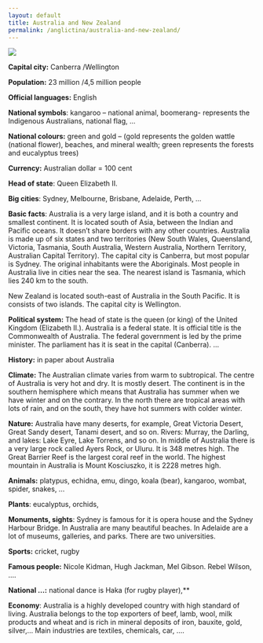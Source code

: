 ```yaml
---
layout: default
title: Australia and New Zealand
permalink: /anglictina/australia-and-new-zealand/
---
```


![](/assets/Aspose.Words.cc30e1a0-60ce-449c-b706-62c71192465d.001.png)

**Capital city:** Canberra /Wellington

**Population:** 23 million /4,5 million people

**Official languages:** English 

**National symbols**: kangaroo – national animal, boomerang- represents the Indigenous Australians, national flag, …

**National colours:** green and gold – (gold represents the golden wattle (national flower), beaches, and mineral wealth; green represents the forests and eucalyptus trees)

**Currency:** Australian dollar = 100 cent

**Head of state**: Queen Elizabeth II.

**Big cities**: Sydney, Melbourne, Brisbane, Adelaide, Perth, …

**Basic facts**: Australia is a very large island, and it is both a country and smallest continent. It is located south of Asia, between the Indian and Pacific oceans. It doesn’t share borders with any other countries. Australia is made up of six states and two territories (New South Wales, Queensland, Victoria, Tasmania, South Australia, Western Australia, Northern Territory, Australian Capital Territory). The capital city is Canberra, but most popular is Sydney. The original inhabitants were the Aboriginals. Most people in Australia live in cities near the sea. The nearest island is Tasmania, which lies 240 km to the south. 

New Zealand is located south-east of Australia in the South Pacific. It is consists of two islands. The capital city is Wellington. 

**Political system:** The head of state is the queen (or king) of the United Kingdom (Elizabeth II.). Australia is a federal state. It is official title is the Commonwealth of Australia. The federal government is led by the prime minister. The parliament has it is seat in the capital (Canberra). …

**History:** in paper about Australia

**Climate:** The Australian climate varies from warm to subtropical. The centre of Australia is very hot and dry. It is mostly desert. The continent is in the southern hemisphere which means that Australia has summer when we have winter and on the contrary. In the north there are tropical areas with lots of rain, and on the south, they have hot summers with colder winter. 

**Nature:** Australia have many deserts, for example, Great Victoria Desert, Great Sandy desert, Tanami desert, and so on. Rivers: Murray, the Darling, and lakes: Lake Eyre, Lake Torrens, and so on. In middle of Australia there is a very large rock called Ayers Rock, or Uluru. It is 348 metres high. The Great Barrier Reef is the largest coral reef in the world. The highest mountain in Australia is Mount Kosciuszko, it is 2228 metres high. 

**Animals:** platypus, echidna, emu, dingo, koala (bear), kangaroo, wombat, spider, snakes, …

**Plants**: eucalyptus, orchids, 

**Monuments, sights**: Sydney is famous for it is opera house and the Sydney Harbour Bridge. In Australia are many beautiful beaches. In Adelaide are a lot of museums, galleries, and parks. There are two universities. 

**Sports:** cricket, rugby

**Famous people:** Nicole Kidman, Hugh Jackman, Mel Gibson. Rebel Wilson, ….

**National …:** national dance is Haka (for rugby player),** 

**Economy**: Australia is a highly developed country with high standard of living. Australia belongs to the top exporters of beef, lamb, wool, milk products and wheat and is rich in mineral deposits of iron, bauxite, gold, silver,… Main industries are textiles, chemicals, car, ….

